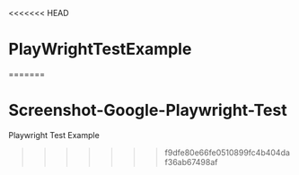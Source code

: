 <<<<<<< HEAD
# PlayWrightTestExample
=======
# Screenshot-Google-Playwright-Test
Playwright Test Example
>>>>>>> f9dfe80e66fe0510899fc4b404daf36ab67498af
